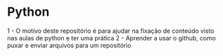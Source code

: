 # Python
1 - O motivo deste repositório é para ajudar na fixação de conteúdo visto nas aulas de python e ter uma prática
2 - Aprender a usar o github, como puxar e enviar arquivos para um repositório
